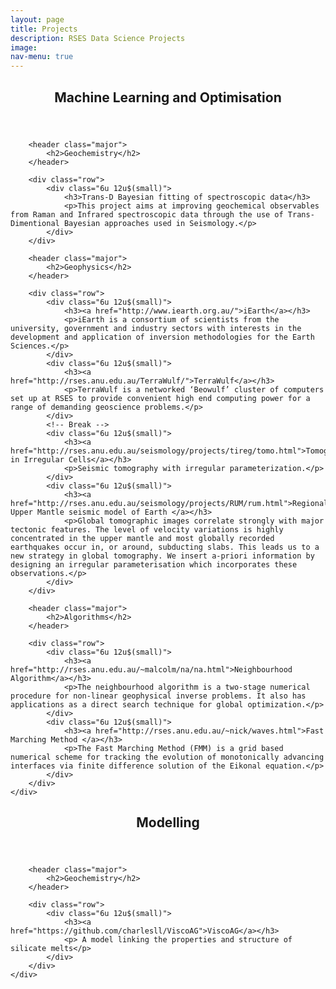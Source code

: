 ```yaml
---
layout: page
title: Projects
description: RSES Data Science Projects
image: 
nav-menu: true
--- 
```


<section id="main" class="style2">
	<div class="inner">
		<header class="major">
			<h1>Machine Learning and Optimisation</h1>
		</header>
		
		<header class="major">
			<h2>Geochemistry</h2>
		</header>
		
		<div class="row">
			<div class="6u 12u$(small)">
				<h3>Trans-D Bayesian fitting of spectroscopic data</h3>
				<p>This project aims at improving geochemical observables from Raman and Infrared spectroscopic data through the use of Trans-Dimentional Bayesian approaches used in Seismology.</p>
			</div>
		</div>
		
		<header class="major">
			<h2>Geophysics</h2>
		</header>
		
		<div class="row">
			<div class="6u 12u$(small)">
				<h3><a href="http://www.iearth.org.au/">iEarth</a></h3>
				<p>iEarth is a consortium of scientists from the university, government and industry sectors with interests in the development and application of inversion methodologies for the Earth Sciences.</p>
			</div>
			<div class="6u 12u$(small)">
				<h3><a href="http://rses.anu.edu.au/TerraWulf/">TerraWulf</a></h3>
				<p>TerraWulf is a networked ‘Beowulf’ cluster of computers set up at RSES to provide convenient high end computing power for a range of demanding geoscience problems.</p>
			</div>
			<!-- Break -->
			<div class="6u 12u$(small)">
				<h3><a href="http://rses.anu.edu.au/seismology/projects/tireg/tomo.html">Tomography in Irregular Cells</a></h3>
				<p>Seismic tomography with irregular parameterization.</p>
			</div>
			<div class="6u 12u$(small)">
				<h3><a href="http://rses.anu.edu.au/seismology/projects/RUM/rum.html">Regionalized Upper Mantle seismic model of Earth </a></h3>
				<p>Global tomographic images correlate strongly with major tectonic features. The level of velocity variations is highly concentrated in the upper mantle and most globally recorded earthquakes occur in, or around, subducting slabs. This leads us to a new strategy in global tomography. We insert a-priori information by designing an irregular parameterisation which incorporates these observations.</p>
			</div>
		</div>
		
		<header class="major">
			<h2>Algorithms</h2>
		</header>
		
		<div class="row">
			<div class="6u 12u$(small)">
				<h3><a href="http://rses.anu.edu.au/~malcolm/na/na.html">Neighbourhood Algorithm</a></h3>
				<p>The neighbourhood algorithm is a two-stage numerical procedure for non-linear geophysical inverse problems. It also has applications as a direct search technique for global optimization.</p>
			</div>
			<div class="6u 12u$(small)">
				<h3><a href="http://rses.anu.edu.au/~nick/waves.html">Fast Marching Method </a></h3>
				<p>The Fast Marching Method (FMM) is a grid based numerical scheme for tracking the evolution of monotonically advancing interfaces via finite difference solution of the Eikonal equation.</p>
			</div>
		</div>
	</div>
</section>

<section id="main" class="style2">
	<div class="inner">
		<header class="major">
			<h1>Modelling</h1>
		</header>
		
		<header class="major">
			<h2>Geochemistry</h2>
		</header>
		
		<div class="row">
			<div class="6u 12u$(small)">
				<h3><a href="https://github.com/charlesll/ViscoAG">ViscoAG</a></h3>
				<p> A model linking the properties and structure of silicate melts</p>
			</div>
		</div>
	</div>
</section>